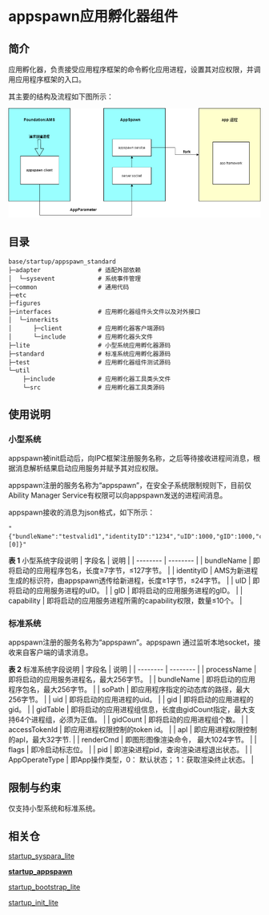 # appspawn应用孵化器组件

## 简介

应用孵化器，负责接受应用程序框架的命令孵化应用进程，设置其对应权限，并调用应用程序框架的入口。

其主要的结构及流程如下图所示：

![](figures/appspawn.png)

## 目录
```
base/startup/appspawn_standard
├─adapter                # 适配外部依赖
│  └─sysevent            # 系统事件管理
├─common                 # 通用代码
├─etc
├─figures
├─interfaces             # 应用孵化器组件头文件以及对外接口
│  └─innerkits
│      ├─client          # 应用孵化器客户端源码
│      └─include         # 应用孵化器头文件
├─lite                   # 小型系统应用孵化器源码
├─standard               # 标准系统应用孵化器源码
├─test                   # 应用孵化器组件测试源码
└─util
    ├─include            # 应用孵化器工具类头文件
    └─src                # 应用孵化器工具类源码
```

## 使用说明

### 小型系统

  appspawn被init启动后，向IPC框架注册服务名称，之后等待接收进程间消息，根据消息解析结果启动应用服务并赋予其对应权限。

  appspawn注册的服务名称为“appspawn”，在安全子系统限制规则下，目前仅Ability Manager Service有权限可以向appspawn发送的进程间消息。

  appspawn接收的消息为json格式，如下所示：
  ```
  "{"bundleName":"testvalid1","identityID":"1234","uID":1000,"gID":1000,"capability":[0]}"
  ```

  **表 1** 小型系统字段说明
  | 字段名 | 说明 |
  | -------- | -------- |
  | bundleName | 即将启动的应用程序包名，长度≥7字节，≤127字节。 |
  | identityID | AMS为新进程生成的标识符，由appspawn透传给新进程，长度≥1字节，≤24字节。 |
  | uID | 即将启动的应用服务进程的uID。 |
  | gID | 即将启动的应用服务进程的gID。 |
  | capability | 即将启动的应用服务进程所需的capability权限，数量≤10个。 |

### 标准系统
  appspawn注册的服务名称为“appspawn”。appspawn 通过监听本地socket，接收来自客户端的请求消息。

  **表 2**  标准系统字段说明
  | 字段名 | 说明 |
  | -------- | -------- |
  | processName | 即将启动的应用服务进程名，最大256字节。 |
  | bundleName | 即将启动的应用程序包名，最大256字节。 |
  | soPath | 即应用程序指定的动态库的路径，最大256字节。 |
  | uid | 即将启动的应用进程的uid。 |
  | gid | 即将启动的应用进程的gid。 |
  | gidTable | 即将启动的应用进程组信息，长度由gidCount指定，最大支持64个进程组，必须为正值。 |
  | gidCount | 即将启动的应用进程组个数。 |
  | accessTokenId | 即应用进程权限控制的token id。 |
  | apl | 即应用进程权限控制的apl，最大32字节. |
  | renderCmd | 即图形图像渲染命令， 最大1024字节。 |
  | flags | 即冷启动标志位。 |
  | pid | 即渲染进程pid，查询渲染进程退出状态。 |
  | AppOperateType | 即App操作类型，0： 默认状态； 1：获取渲染终止状态。 |

## 限制与约束
仅支持小型系统和标准系统。

## 相关仓

[startup\_syspara\_lite](https://gitee.com/openharmony/startup_syspara_lite/blob/master/README_zh.md)

**[startup_appspawn](https://gitee.com/openharmony/startup_appspawn/blob/master/README_zh.md)**

[startup\_bootstrap\_lite](https://gitee.com/openharmony/startup_bootstrap_lite/blob/master/README_zh.md)

[startup\_init\_lite](https://gitee.com/openharmony/startup_init_lite/blob/master/README_zh.md)